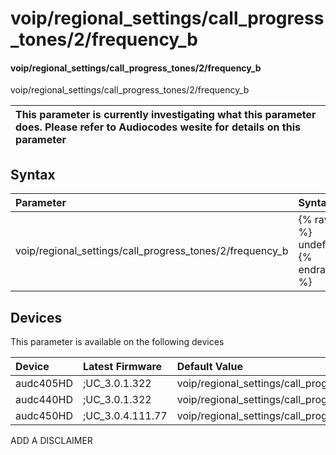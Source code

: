 ﻿---
description: voip/regional_settings/call_progress_tones/2/frequency_b
search: false
---

# voip/regional_settings/call_progress_tones/2/frequency_b

#### voip/regional_settings/call_progress_tones/2/frequency_b

voip/regional_settings/call_progress_tones/2/frequency_b


| This parameter is currently investigating what this parameter does. Please refer to Audiocodes wesite for details on this parameter | 
| :--- |

## Syntax
| Parameter | Syntax |
| :--- | :--- |
|voip/regional_settings/call_progress_tones/2/frequency_b | {% raw %} undefined {% endraw %}|

## Devices
This parameter is available on the following devices

| Device | Latest Firmware | Default Value |
|:---|:---|:---|
| audc405HD | ;UC_3.0.1.322 | voip/regional_settings/call_progress_tones/2/frequency_b=620 
| audc440HD | ;UC_3.0.1.322 | voip/regional_settings/call_progress_tones/2/frequency_b=620 
| audc450HD | ;UC_3.0.4.111.77 | voip/regional_settings/call_progress_tones/2/frequency_b=620 

ADD A DISCLAIMER
